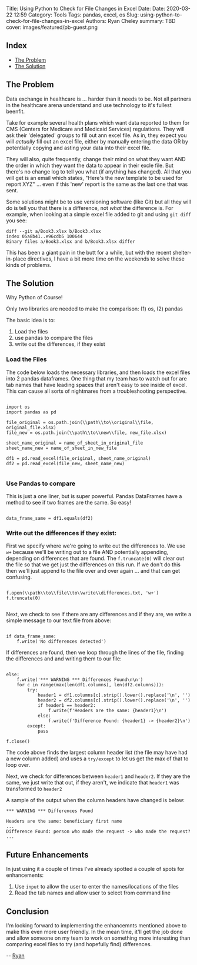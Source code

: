 Title: Using Python to Check for File Changes in Excel
Date: Date: 2020-03-22 12:59
Category: Tools
Tags: pandas, excel, os
Slug: using-python-to-check-for-file-changes-in-excel
Authors: Ryan Cheley
summary: TBD
cover: images/featured/pb-guest.png


<!-- Indexes are always a good start! -->
## Index
* [The Problem](#problem)
* [The Solution](#solution)
	
<a name="problem"></a>
## The Problem 

Data exchange in healthcare is ... harder than it needs to be. Not all partners in the healthcare arena understand and use technology to it's fullest beenfit. 

Take for example several health plans which want data reported to them for CMS (Centers for Medicare and Medicaid Services) regulations. They will ask their 'delegated' groups to fill out ann excel file. As in, they expect you will *actually* fill out an excel file, either by manually entering the data OR by potentially copying and asting your data into their excel file. 

They will also, quite frequently, change their mind on what they want AND the order in which they want the data to appear in their excle file. But there's no change log to tell you what (if anything has changed). All that you will get is an email which states, "Here's the new template to be used for report XYZ" ... even if this 'new' report is the same as the last one that was sent. 

Some solutions might be to use versioning software (like Git) but all they will do is tell you that there is a difference, not *what* the difference is. For example, when looking at a simple excel file added to git and using `git diff` you see:

```
diff --git a/Book3.xlsx b/Book3.xlsx
index 05a8b41..e96cdb5 100644
Binary files a/Book3.xlsx and b/Book3.xlsx differ
```

This has been a giant pain in the butt for a while, but with the recent shelter-in-place directives, I have a bit more time on the weekends to solve these kinds of problems. 

<a name="solution"></a>
## The Solution

Why Python of Course! 

Only two libraries are needed to make the comparison: (1) os, (2) pandas

The basic idea is to:

1. Load the files
2. use pandas to compare the files
3. write out the differences, if they exist

### Load the Files

The code below loads the necessary libraries, and then loads the excel files into 2 pandas dataframes. One thing that my team has to watch out for are tab names that have leading spaces that aren't easy to see inside of excel. This can cause all sorts of nightmares from a troubleshooting perspective.

```

import os
import pandas as pd

file_original = os.path.join(\\path\\to\\original\\file, original_file.xlsx)
file_new = os.path.join(\\path\\to\\new\\file, new_file.xlsx)

sheet_name_original = name_of_sheet_in_original_file
sheet_name_new = name_of_sheet_in_new_file

df1 = pd.read_excel(file_original, sheet_name_original)
df2 = pd.read_excel(file_new, sheet_name_new)


```

### Use Pandas to compare

This is just a one liner, but is super powerful. Pandas DataFrames have a method to see if two frames are the same. So easy!

```

data_frame_same = df1.equals(df2)

```

### Write out the differences if they exist:


First we specify where we're going to write out the differences to. We use `w+` because we'll be writing out to a file AND potentially appending, depending on differences that are found. The `f.truncate(0)` will clear out the file so that we get just the differences on this run. If we don't do this then we'll just append to the file over and over again ... and that can get confusing.

```

f.open(\\path\\to\\file\\to\\write\\differences.txt, 'w+')
f.truncate(0)


```

Next, we check to see if there are any differences and if they are, we write a simple message to our text file from above:

```

if data_frame_same:
	f.write('No differences detected')

```

If differences are found, then we loop through the lines of the file, finding the differences and and writing them to our file:


```

else:
	f.write('*** WARNING *** Differences Found\n\n')
	for c in range(max(len(df1.columns), len(df2.columns))):
		try:
			header1 = df1.columns[c].strip().lower().replace('\n', '')
			header2 = df2.columns[c].strip().lower().replace('\n', '')
			if header1 == header2:
				f.write(f'Headers are the same: {header1}\n')
			else:
				f.write(f'Difference Found: {header1} -> {header2}\n')
		except:
			pass

f.close()

```

The code above finds the largest column header list (the file may have had a new column added) and uses a `try/except` to let us get the max of that to loop over. 

Next, we check for differences between `header1` and `header2`. If they are the same, we just write that out, if they aren't, we indicate that `header1` was transformed to `header2`

A sample of the output when the column headers have changed is below:

```
*** WARNING *** Differences Found

Headers are the same: beneficiary first name
...
Difference Found: person who made the request -> who made the request?
...

```

## Future Enhancements

In just using it a couple of times I've already spotted a couple of spots for enhancements:

1. Use `input` to allow the user to enter the names/locations of the files
2. Read the tab names and allow user to select from command line


## Conclusion

I'm looking forward to implementing the enhancemnts mentioned above to make this even more user friendly. In the mean time, it'll get the job done and allow someone on my team to work on something more interesting than comparing excel files to try (and hopefully find) differences.

-- [Ryan](pages/guests.html#ryancheley)
